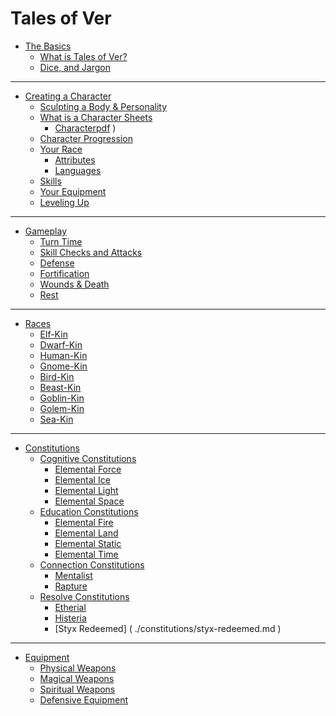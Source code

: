 # Tales of Ver

- [The Basics](./the-basics/the-basics.md)
	- [What is Tales of Ver?](./the-basics/what-is-tov.md)
	- [Dice, and Jargon](./the-basics/jargon.md)
---
- [Creating a Character](./creating-a-character/creating-a-character.md)
	- [Sculpting a Body & Personality](
		./creating-a-character/sculpting-a-body-and-personality.md
	)
	- [What is a Character Sheets](
		./creating-a-character/what-is-a-character-sheet.md
	)
		- [Characterpdf]()
		)
	- [Character Progression](./creating-a-character/character-progression.md)
	- [Your Race](./creating-a-character/race.md)
		- [Attributes](./creating-a-character/attributes.md)
		- [Languages](./creating-a-character/languages.md)
	- [Skills](./creating-a-character/skills.md)
	- [Your Equipment](./creating-a-character/equipment.md)
	- [Leveling Up](./creating-a-character/leveling-up.md)
---
- [Gameplay](./gameplay/gameplay.md)
	- [Turn Time](./gameplay/turn-time.md)
	- [Skill Checks and Attacks](./gameplay/skill-checks-and-attacks.md)
	- [Defense](./gameplay/defense.md)
	- [Fortification](./gameplay/fortification.md)
	- [Wounds & Death](./gameplay/wounds-and-death.md)
	- [Rest](./gameplay/rest.md)
---
- [Races]()
	- [Elf-Kin](./races/elf.md)
	- [Dwarf-Kin](./races/dwarf.md)
	- [Human-Kin](./races/human.md)
	- [Gnome-Kin](./races/gnome.md)
	- [Bird-Kin](./races/bird.md)
	- [Beast-Kin](./races/beast.md)
	- [Goblin-Kin](./races/goblin.md)
	- [Golem-Kin](./races/golem.md)
	- [Sea-Kin]()
---
- [Constitutions](./constitutions/what-are-constitutions.md)
	- [Cognitive Constitutions]()
		- [Elemental Force](
			./constitutions/elemental-force.md
		)
		- [Elemental Ice](
        	./constitutions/elemental-ice.md
        )
		- [Elemental Light]()
		- [Elemental Space](
			./constitutions/elemental-space.md
		)
	- [Education Constitutions]()
		- [Elemental Fire]()
		- [Elemental Land]()
		- [Elemental Static]()
		- [Elemental Time]()
	- [Connection Constitutions]()
		- [Mentalist](./constitutions/mentalist.md)
		- [Rapture]()
	- [Resolve Constitutions]()
		- [Etherial]()
		- [Histeria]()
        - [Styx Redeemed] (
        	./constitutions/styx-redeemed.md
        )
---
- [Equipment]()
	- [Physical Weapons](./equipment/physical-weapons.md)
	- [Magical Weapons](./equipment/magical-weapons.md)
	- [Spiritual Weapons](./equipment/spiritual-weapons.md)
	- [Defensive Equipment](./equipment/defensive.md)

